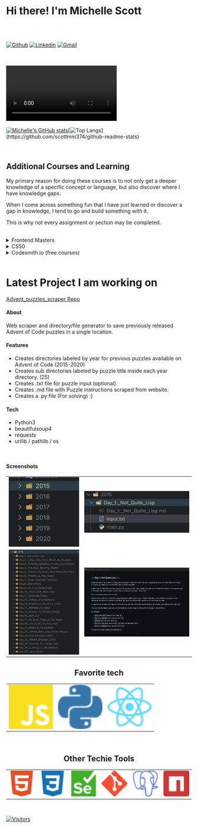 

# Hi there! I'm Michelle Scott
<br>


<br>

[![Github](https://img.shields.io/badge/-Github-000?style=flat&logo=Github&logoColor=white)](https://github.com/scottmm374)
[![Linkedin](https://img.shields.io/badge/-LinkedIn-blue?style=flat&logo=Linkedin&logoColor=white)](https://www.linkedin.com/in/scottmm374/)
[![Gmail](https://img.shields.io/badge/-Gmail-c14438?style=flat&logo=Gmail&logoColor=white)](mailto:scottmm374@gmail.com)
<br>


<br>

 <br>
 <video src='https://user-images.githubusercontent.com/45644361/201426613-06a30125-bc68-409c-bd70-697d2472d0ab.mp4'></video>
 <br> 
 
[![Michelle's GitHub stats](https://github-readme-stats.vercel.app/api?username=scottmm374&theme=dracula&show_icons=true&include_all_commits=true&count_private=true)](https://github.com/scottmm374/github-readme-stats)[![Top Langs](https://github-readme-stats.vercel.app/api/top-langs/?username=scottmm374&layout=compact&theme=dracula&exclude_repo=github-readme-stats,Mscott-lectures,Practice-refresher,vscode-debug-visualizer,scottmm374.github.io,)](https://github.com/scottmm374/github-readme-stats)

<br>

## Additional Courses and Learning  
<p>My primary reason for doing these courses is to not only get a deeper knowledge of a specific concept or language, but also discover where I have knowledge gaps.</p>
<p>When I come across something fun that I have just learned or discover a gap in knowledge, I tend to go and build something with it.</p>
<p> This is why not every assignment or section may be completed. </p>
<br>
<details><summary>Frontend Masters</summary>
<br>
 
[My Profile Frontend Masters](https://frontendmasters.com/u/scottmm374/)
 
<br>
 
<img width="1375" alt="Screenshot 2022-11-21 at 11 46 47 AM" src="https://user-images.githubusercontent.com/45644361/203112622-804dca4c-d70e-4eed-8bde-aa46106edd6d.png">
<img width="1219" alt="Screenshot 2022-11-21 at 11 47 08 AM" src="https://user-images.githubusercontent.com/45644361/203112654-72c35b2f-acbf-4943-8b17-1c8179a2d37f.png">
<img width="1224" alt="Screenshot 2022-11-21 at 11 47 21 AM" src="https://user-images.githubusercontent.com/45644361/203112686-6aab7139-2003-43dc-b6ba-5f95fb5859b7.png">
</details>

<details><summary>CS50</summary>
 <br>
 <div>
 <h2>CS50P Python</h2><br>
<img width="520" alt="Screenshot 2022-11-21 at 12 09 37 PM" src="https://user-images.githubusercontent.com/45644361/203118779-99817fc4-104e-447d-badc-36718527f734.png">
 </div>
 <div>
  <h2>CS50X Computer Science</h2>

 <img width="421" alt="Screenshot 2022-11-21 at 12 12 18 PM" src="https://user-images.githubusercontent.com/45644361/203118904-fda21fce-18ca-4e4d-99d9-83d5abf874c1.png">

 </details>
 <details>
  <summary>Codesmith.io (free courses)</summary>
  <br>
  <img width="644" alt="Screenshot 2022-11-21 at 12 14 04 PM" src="https://user-images.githubusercontent.com/45644361/203122856-9aaad077-534d-4bc3-afa6-8f9bf2f4f0e3.png">

 </details>
<br>

# Latest Project I am working on

[Advent_puzzles_scraper Repo](https://github.com/scottmm374/Advent_puzzles_scraper)

#### About
Web scraper and directory/file generator to save previously released Advent of Code puzzles in a single location. 

#### Features
- Creates directories labeled by year for previous puzzles available on Advent of Code (2015-2020)
- Creates sub directories labeled by puzzle title inside each year directory. (25)
- Creates .txt file for puzzle input (optional)
- Creates .md file with Puzzle instructions scraped from website.
- Creates a .py file (For solving) :)

#### Tech 
- Python3
- beautifulsoup4
- requests
- urllib / pathlib / os
<br>

#### Screenshots

<table width='100%' align='center'>
<tr>
<td><img src='images/year.png'></td>
<td><img src='images/puzzle_dir.png'></td>
</tr>
<tr>
<td><img src='images/sub_directories.png'></td>
<td><img src='images/sample_readme.png'></td>
</tr>
</table>
</div>


 <h2 align='center'>Favorite tech</h2>
<table width='100%' align='center'>
<tr>
<td><img src='images/icons/javascript.svg' width=120></td>
<td><img src='images/icons/python.svg' width=120></td>
<td><img src='images/icons/react.svg' width=120></td>
</tr>
</table>
<br>
 <h2 align='center'>Other Techie Tools</h2>
<table width='100%' align='center'>
<tr>
<td><img src='images/icons/html.svg' width=90></td>
<td><img src='images/icons/download.svg' width=90></td>
<td><img src='images/icons/selenium.svg' width=90></td>
<td><img src='images/icons/git.svg' width=90></td>
<td><img src='images/icons/postgresql.svg' width=90></td>
<td><img src='images/icons/npm.svg' width=90></td>
</tr>
</table>
<br>

[![Visitors](https://api.visitorbadge.io/api/visitors?path=scottmm374&label=Visitors&labelColor=%232ccce4&countColor=%23dce775&style=plastic&labelStyle=upper)](https://visitorbadge.io/status?path=scottmm374)

<!-- https://www.visitorbadge.io/  Get your badge here-->













